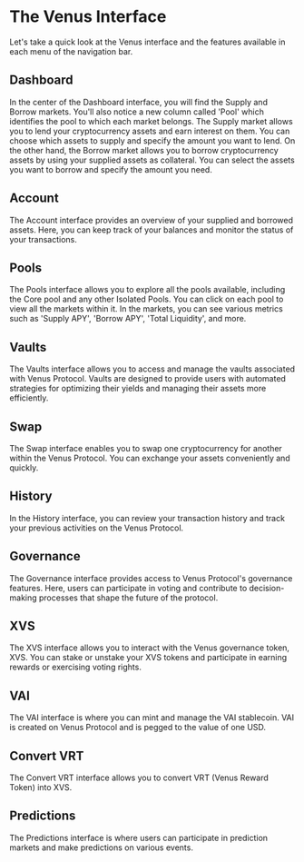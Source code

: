 # The Venus Interface
Let's take a quick look at the Venus interface and the features available in each menu of the navigation bar.

## Dashboard
In the center of the Dashboard interface, you will find the Supply and Borrow markets. You'll also notice a new column called 'Pool' which identifies the pool to which each market belongs. The Supply market allows you to lend your cryptocurrency assets and earn interest on them. You can choose which assets to supply and specify the amount you want to lend. On the other hand, the Borrow market allows you to borrow cryptocurrency assets by using your supplied assets as collateral. You can select the assets you want to borrow and specify the amount you need.
<!-- SCREENSHOT OF DASHBOARD VIEW -->
## Account
The Account interface provides an overview of your supplied and borrowed assets. Here, you can keep track of your balances and monitor the status of your transactions.
<!-- SCREENSHOT OF ACCOUNT VIEW -->
## Pools
The Pools interface allows you to explore all the pools available, including the Core pool and any other Isolated Pools. You can click on each pool to view all the markets within it. In the markets, you can see various metrics such as 'Supply APY', 'Borrow APY', 'Total Liquidity', and more.
<!-- SCREENSHOT OF POOL VIEW -->
## Vaults
The Vaults interface allows you to access and manage the vaults associated with Venus Protocol. Vaults are designed to provide users with automated strategies for optimizing their yields and managing their assets more efficiently.
<!-- SCREENSHOT OF VAULTS VIEW -->
## Swap
The Swap interface enables you to swap one cryptocurrency for another within the Venus Protocol. You can exchange your assets conveniently and quickly.
<!-- SCREENSHOT OF SWAP VIEW -->
## History
In the History interface, you can review your transaction history and track your previous activities on the Venus Protocol.
<!-- SCREENSHOT OF HISTORY VIEW -->
## Governance
The Governance interface provides access to Venus Protocol's governance features. Here, users can participate in voting and contribute to decision-making processes that shape the future of the protocol.
<!-- SCREENSHOT OF GOVERNANCE VIEW -->
## XVS
The XVS interface allows you to interact with the Venus governance token, XVS. You can stake or unstake your XVS tokens and participate in earning rewards or exercising voting rights.
<!-- SCREENSHOT OF XVS VIEW -->
## VAI
The VAI interface is where you can mint and manage the VAI stablecoin. VAI is created on Venus Protocol and is pegged to the value of one USD.
<!-- SCREENSHOT OF VAI VIEW -->
## Convert VRT
The Convert VRT interface allows you to convert VRT (Venus Reward Token) into XVS.
<!-- SCREENSHOT OF Convert VRT VIEW -->
## Predictions
The Predictions interface is where users can participate in prediction markets and make predictions on various events.
<!-- SCREENSHOT OF Predictions VIEW -->
